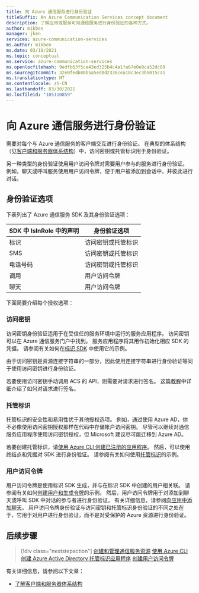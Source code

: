 ```yaml
---
title: 向 Azure 通信服务进行身份验证
titleSuffix: An Azure Communication Services concept document
description: 了解应用或服务可向通信服务进行身份验证的各种方式。
author: mikben
manager: jken
services: azure-communication-services
ms.author: mikben
ms.date: 03/10/2021
ms.topic: conceptual
ms.service: azure-communication-services
ms.openlocfilehash: 9edfb63f5ce43ed325b4c4a1fa67e0e9ca52dc89
ms.sourcegitcommit: 32e0fedb80b5a5ed0d2336cea18c3ec3b5015ca1
ms.translationtype: HT
ms.contentlocale: zh-CN
ms.lasthandoff: 03/30/2021
ms.locfileid: "105110859"
---
```

# <a name="authenticate-to-azure-communication-services"></a>向 Azure 通信服务进行身份验证

需要对每个与 Azure 通信服务的客户端交互进行身份验证。 在典型的体系结构（见[客户端和服务器体系结构](./client-and-server-architecture.md)）中，访问密钥或托管标识用于身份验证。

另一种类型的身份验证使用用户访问令牌对需要用户参与的服务进行身份验证。 例如，聊天或呼叫服务使用用户访问令牌，便于用户被添加到会话中，并彼此进行对话。

## <a name="authentication-options"></a>身份验证选项

下表列出了 Azure 通信服务 SDK 及其身份验证选项：

| SDK 中 IsInRole 中的声明    | 身份验证选项                               |
| ----------------- | ----------------------------------------------------|
| 标识          | 访问密钥或托管标识                      |
| SMS               | 访问密钥或托管标识                      |
| 电话号码     | 访问密钥或托管标识                      |
| 调用           | 用户访问令牌                                   |
| 聊天              | 用户访问令牌                                   |

下面简要介绍每个授权选项：

### <a name="access-key"></a>访问密钥

访问密钥身份验证适用于在受信任的服务环境中运行的服务应用程序。 访问密钥可以在 Azure 通信服务门户中找到。 服务应用程序将其用作初始化相应 SDK 的凭据。 请参阅有关如何在[标识 SDK](../quickstarts/access-tokens.md) 中使用它的示例。 

由于访问密钥是资源连接字符串的一部分，因此使用连接字符串进行身份验证等同于使用访问密钥进行身份验证。

若要使用访问密钥手动调用 ACS 的 API，则需要对请求进行签名。 这篇[教程](../tutorials/hmac-header-tutorial.md)中详细介绍了如何对请求进行签名。

### <a name="managed-identity"></a>托管标识

托管标识的安全性和易用性优于其他授权选项。 例如，通过使用 Azure AD，你不必像使用访问密钥授权那样在代码中存储帐户访问密钥。 尽管可以继续对通信服务应用程序使用访问密钥授权，但 Microsoft 建议尽可能迁移到 Azure AD。 

若要创建托管标识，请[使用 Azure CLI 创建已注册的应用程序](../quickstarts/managed-identity-from-cli.md)。 然后，可以使用终结点和凭据对 SDK 进行身份验证。 请参阅有关如何使用[托管标识](../quickstarts/managed-identity.md)的示例。

### <a name="user-access-tokens"></a>用户访问令牌

用户访问令牌是使用标识 SDK 生成，并与在标识 SDK 中创建的用户相关联。 请参阅有关如何[创建用户和生成令牌](../quickstarts/access-tokens.md)的示例。 然后，用户访问令牌用于对添加到聊天或呼叫 SDK 中对话的参与者进行身份验证。 有关详细信息，请参阅[向应用中添加聊天](../quickstarts/chat/get-started.md)。 用户访问令牌身份验证与访问密钥和托管标识身份验证的不同之处在于，它用于对用户进行身份验证，而不是对受保护的 Azure 资源进行身份验证。

## <a name="next-steps"></a>后续步骤

> [!div class="nextstepaction"]
> [创建和管理通信服务资源](../quickstarts/create-communication-resource.md)
> [使用 Azure CLI 创建 Azure Active Directory 托管标识应用程序](../quickstarts/managed-identity-from-cli.md)
> [创建用户访问令牌](../quickstarts/access-tokens.md)

有关详细信息，请参阅以下文章：
- [了解客户端和服务器体系结构](../concepts/client-and-server-architecture.md)
